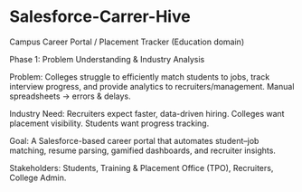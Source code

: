 # Salesforce-Carrer-Hive
Campus Career Portal / Placement Tracker (Education domain)

Phase 1: Problem Understanding & Industry Analysis

Problem: Colleges struggle to efficiently match students to jobs, track interview progress, and provide analytics to recruiters/management. Manual spreadsheets → errors & delays.

Industry Need: Recruiters expect faster, data-driven hiring. Colleges want placement visibility. Students want progress tracking.

Goal: A Salesforce-based career portal that automates student–job matching, resume parsing, gamified dashboards, and recruiter insights.

Stakeholders: Students, Training & Placement Office (TPO), Recruiters, College Admin.
